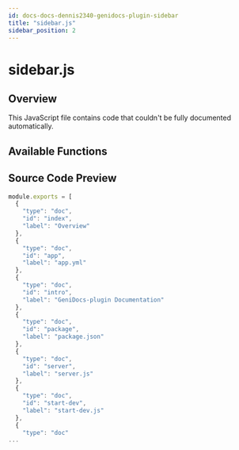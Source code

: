 ```yaml
---
id: docs-docs-dennis2340-genidocs-plugin-sidebar
title: "sidebar.js"
sidebar_position: 2
---
```


# sidebar.js

## Overview

This JavaScript file contains code that couldn't be fully documented automatically.

## Available Functions



## Source Code Preview

```javascript
module.exports = [
  {
    "type": "doc",
    "id": "index",
    "label": "Overview"
  },
  {
    "type": "doc",
    "id": "app",
    "label": "app.yml"
  },
  {
    "type": "doc",
    "id": "intro",
    "label": "GeniDocs-plugin Documentation"
  },
  {
    "type": "doc",
    "id": "package",
    "label": "package.json"
  },
  {
    "type": "doc",
    "id": "server",
    "label": "server.js"
  },
  {
    "type": "doc",
    "id": "start-dev",
    "label": "start-dev.js"
  },
  {
    "type": "doc"
...
```